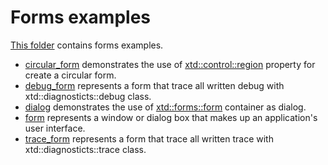 # Forms examples

[This folder](.) contains forms examples.

* [circular_form](circular_form/README.md) demonstrates the use of [xtd::control::region](../../../src/xtd_forms/include/xtd/forms/control.h) property for create a circular form.
* [debug_form](debug_form/README.md) represents a form that trace all written debug with xtd::diagnosticts::debug class.
* [dialog](dialog/README.md) demonstrates the use of [xtd::forms::form](../../../src/xtd_forms/include/xtd/forms/form.h) container as dialog.
* [form](form/README.md) represents a window or dialog box that makes up an application's user interface.
* [trace_form](trace_form/README.md) represents a form that trace all written trace with xtd::diagnosticts::trace class.
